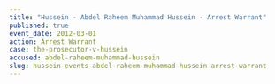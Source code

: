 ```yaml
---
title: "Hussein - Abdel Raheem Muhammad Hussein - Arrest Warrant"
published: true
event_date: 2012-03-01
action: Arrest Warrant
case: the-prosecutor-v-hussein
accused: abdel-raheem-muhammad-hussein
slug: hussein-events-abdel-raheem-muhammad-hussein-arrest-warrant
---
```

